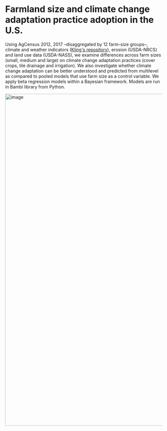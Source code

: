 # Farmland size and climate change adaptation practice adoption in the U.S.
Using AgCensus 2012, 2017 –disaggregated by 12 farm-size groups–, climate and weather indicators ([Kling's repository](https://github.com/matthewkling/ca2cc-county)), erosion (USDA-NRCS) and land use data (USDA-NASS), we examine differences across farm sizes (small, medium and large) on climate change adaptation practices (cover crops, tile drainage and irrigation). We also investigate whether climate change adaptation can be better understood and predicted from multilevel as compared to pooled models that use farm size as a control variable. We apply beta regression models within a Bayesian framework. Models are run in Bambi library from Python.

<img width="1062" alt="image" src="https://github.com/ElizabethEspinosa/Farmland_size_climate_adaptation/assets/11372497/d761ebf7-1c3f-443e-aa83-3ce925578c5c">


